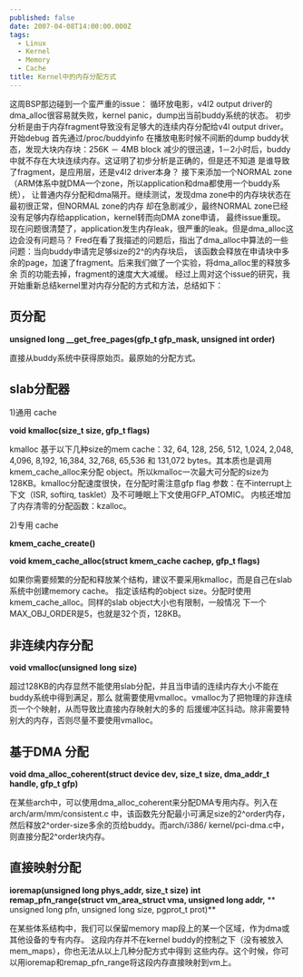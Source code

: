 ```yaml
---
published: false
date: 2007-04-08T14:00:00.000Z
tags:
  - Linux
  - Kernel
  - Memory
  - Cache
title: Kernel中的内存分配方式
---
```

这周BSP那边碰到一个蛮严重的issue：
循环放电影，v4l2 output driver的 dma_alloc很容易就失败，kernel panic，dump出当前buddy系统的状态。
初步分析是由于内存fragment导致没有足够大的连续内存分配给v4l output driver。开始debug
首先通过/proc/buddyinfo 在播放电影时候不间断的dump buddy状态，发现大块内存块：256K － 4MB block
减少的很迅速，1－2小时后，buddy中就不存在大块连续内存。这证明了初步分析是正确的，但是还不知道
是谁导致了fragment，是应用层，还是v4l2 driver本身？
接下来添加一个NORMAL zone（ARM体系中就DMA一个zone，所以application和dma都使用一个buddy系统），
让普通内存分配和dma隔开。继续测试，发现dma zone中的内存块状态在最初很正常，但NORMAL zone的内存
却在急剧减少，最终NORMAL zone已经没有足够内存给application，kernel转而向DMA zone申请，
最终issue重现。
现在问题很清楚了，application发生内存leak，很严重的leak。但是dma_alloc这边会没有问题马？
Fred在看了我描述的问题后，指出了dma_alloc中算法的一些问题：当向buddy申请完足够size的2^的内存块后，
该函数会释放在申请块中多余的page，加速了fragment。后来我们做了一个实验，将dma_alloc里的释放多余
页的功能去掉，fragment的速度大大减缓。
经过上周对这个issue的研究，我开始重新总结kernel里对内存分配的方式和方法，总结如下：

## 页分配 ##

**unsigned long __get_free_pages(gfp_t gfp_mask, unsigned int order)**

直接从buddy系统中获得原始页。最原始的分配方式。

## slab分配器 ##

1)通用 cache

**void kmalloc(size_t size, gfp_t flags)**

kmalloc 基于以下几种size的mem cache：32, 64, 128, 256, 512, 1,024, 2,048, 4,096, 
8,192, 16,384, 32,768, 65,536 和 131,072 bytes。其本质也是调用kmem_cache_alloc来分配
object。所以kmalloc一次最大可分配的size为128KB。kmalloc分配速度很快，在分配时需注意gfp flag
参数：在不interrupt上下文（ISR, softirq, tasklet）及不可睡眠上下文使用GFP_ATOMIC。
内核还增加了内存清零的分配函数：kzalloc。

2)专用 cache

**kmem_cache_create()**

**void kmem_cache_alloc(struct kmem_cache cachep, gfp_t flags)**

如果你需要频繁的分配和释放某个结构，建议不要采用kmalloc，而是自己在slab系统中创建memory cache。
指定该结构的object size。分配时使用kmem_cache_alloc。同样的slab object大小也有限制，一般情况
下一个MAX_OBJ_ORDER是5，也就是32个页，128KB。

## 非连续内存分配 ##

**void vmalloc(unsigned long size)**

超过128KB的内存显然不能使用slab分配，并且当申请的连续内存大小不能在buddy系统中得到满足，那么
就需要使用vmalloc。vmalloc为了把物理的非连续页一个个映射，从而导致比直接内存映射大的多的
后援缓冲区抖动。除非需要特别大的内存，否则尽量不要使用vmalloc。

## 基于DMA 分配 ##

**void  dma_alloc_coherent(struct device dev, size_t size, dma_addr_t handle, gfp_t gfp)**

在某些arch中，可以使用dma_alloc_coherent来分配DMA专用内存。列入在arch/arm/mm/consistent.c
中，该函数先分配最小可满足size的2^order内存，然后释放2^order-size多余的页给buddy。而arch/i386/
kernel/pci-dma.c中，则直接分配2^order块内存。

## 直接映射分配 ##

**ioremap(unsigned long phys_addr, size_t size)**
**int remap_pfn_range(struct vm_area_struct vma, unsigned long addr,**
**                    unsigned long pfn, unsigned long size, pgprot_t prot)**

在某些体系结构中，我们可以保留memory map段上的某一个区域，作为dma或其他设备的专有内存。
这段内存并不在kernel buddy的控制之下（没有被放入mem_maps），你也无法从以上几种分配方式中得到
这些内存。这个时候，你可以用ioremap和remap_pfn_range将这段内存直接映射到vm上。
